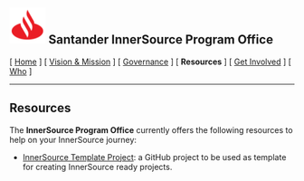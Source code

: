 <h2> <img alt="Santander" src="/assets/img/santander.png" width="64" height="64"> Santander InnerSource Program Office </h2>

[ [Home](/README.md) ] [ [Vision & Mission](/doc/vision-and-mission.md) ] [ [Governance](/doc/governance.md) ] [ **Resources** ] [ [Get Involved](/doc/get-involved.md) ] [ [Who](/doc/who.md) ]

---

## Resources
The **InnerSource Program Office** currently offers the following resources to help on your InnerSource journey:

* [InnerSource Template Project](): a GitHub project to be used as template for creating InnerSource ready projects.
